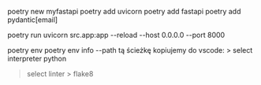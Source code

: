 poetry new myfastapi
poetry add uvicorn
poetry add fastapi
poetry add pydantic[email]

poetry run uvicorn src.app:app --reload --host 0.0.0.0 --port 8000

poetry env
poetry env info --path
tą ścieżkę kopiujemy do vscode: > select interpreter python
> select linter > flake8
> 
